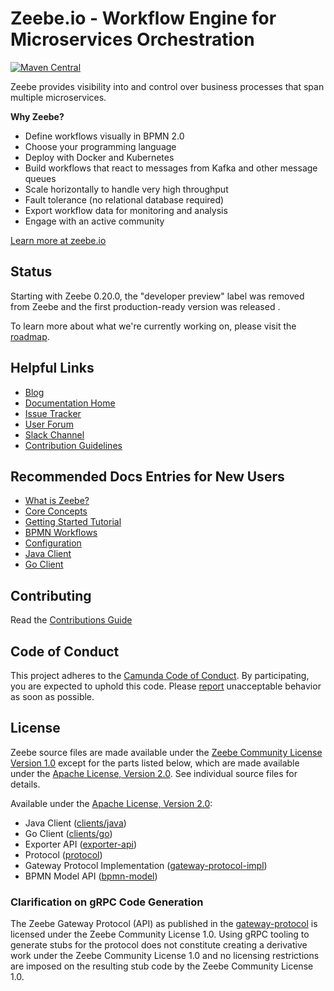 # Zeebe.io - Workflow Engine for Microservices Orchestration


[![Maven Central](https://maven-badges.herokuapp.com/maven-central/io.zeebe/zeebe-distribution/badge.svg)](https://maven-badges.herokuapp.com/maven-central/io.zeebe/zeebe-distribution)

Zeebe provides visibility into and control over business processes that span multiple microservices.

**Why Zeebe?**

* Define workflows visually in BPMN 2.0
* Choose your programming language
* Deploy with Docker and Kubernetes
* Build workflows that react to messages from Kafka and other message queues
* Scale horizontally to handle very high throughput
* Fault tolerance (no relational database required)
* Export workflow data for monitoring and analysis
* Engage with an active community

[Learn more at zeebe.io](https://zeebe.io)

## Status

Starting with Zeebe 0.20.0, the "developer preview" label was removed from Zeebe and the first production-ready version was released  .

To learn more about what we're currently working on, please visit the [roadmap](https://zeebe.io/roadmap).

## Helpful Links

* [Blog](https://zeebe.io/blog)
* [Documentation Home](https://docs.zeebe.io)
* [Issue Tracker](https://github.com/zeebe-io/zeebe/issues)
* [User Forum](https://forum.zeebe.io)
* [Slack Channel](https://zeebe-slack-invite.herokuapp.com/)
* [Contribution Guidelines](/CONTRIBUTING.md)

## Recommended Docs Entries for New Users

* [What is Zeebe?](https://docs.zeebe.io/introduction/what-is-zeebe.html)
* [Core Concepts](https://docs.zeebe.io/basics/index.html)
* [Getting Started Tutorial](https://docs.zeebe.io/getting-started/index.html)
* [BPMN Workflows](https://docs.zeebe.io/bpmn-workflows/index.html)
* [Configuration](https://docs.zeebe.io/operations/the-zeebecfgyaml-file.html)
* [Java Client](https://docs.zeebe.io/java-client/index.html)
* [Go Client](https://docs.zeebe.io/go-client/index.html)


## Contributing

Read the [Contributions Guide](/CONTRIBUTING.md)

## Code of Conduct

This project adheres to the [Camunda Code of Conduct](https://camunda.com/events/code-conduct/).
By participating, you are expected to uphold this code. Please [report](https://camunda.com/events/code-conduct/reporting-violations/)
unacceptable behavior as soon as possible.

## License

Zeebe source files are made available under the [Zeebe Community License
Version 1.0](/licenses/ZEEBE-COMMUNITY-LICENSE-1.0.txt) except for the parts listed
below, which are made available under the [Apache License, Version
2.0](/licenses/APACHE-2.0.txt).  See individual source files for details.

Available under the [Apache License, Version 2.0](/licenses/APACHE-2.0.txt):
- Java Client ([clients/java](/clients/java))
- Go Client ([clients/go](/clients/go))
- Exporter API ([exporter-api](/exporter-api))
- Protocol ([protocol](/protocol))
- Gateway Protocol Implementation ([gateway-protocol-impl](/gateway-protocol-impl))
- BPMN Model API ([bpmn-model](/bpmn-model))

### Clarification on gRPC Code Generation

The Zeebe Gateway Protocol (API) as published in the
[gateway-protocol](/gateway-protocol/src/main/proto/gateway.proto) is licensed
under the Zeebe Community License 1.0. Using gRPC tooling to generate stubs for
the protocol does not constitute creating a derivative work under the Zeebe
Community License 1.0 and no licensing restrictions are imposed on the
resulting stub code by the Zeebe Community License 1.0.
